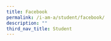 ```yaml
---
title: Facebook
permalink: /i-am-a/student/facebook/
description: ""
third_nav_title: Student
---
```

